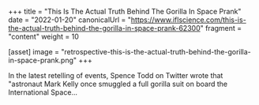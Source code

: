 +++
title = "This Is The Actual Truth Behind The Gorilla In Space Prank"
date = "2022-01-20"
canonicalUrl = "https://www.iflscience.com/this-is-the-actual-truth-behind-the-gorilla-in-space-prank-62300"
fragment = "content"
weight = 10

[asset]
    image = "retrospective-this-is-the-actual-truth-behind-the-gorilla-in-space-prank.png"
+++

In the latest retelling of events, Spence Todd on Twitter wrote that 
"astronaut Mark Kelly once smuggled a full gorilla suit on board the 
International Space...
